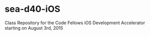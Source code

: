# sea-d40-iOS
Class Repository for the Code Fellows iOS Development Accelerator starting on August 3rd, 2015
